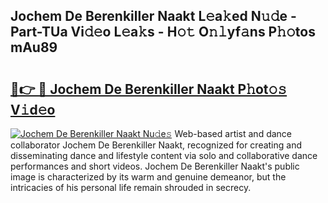 ## Jochem De Berenkiller Naakt L𝚎a𝚔ed N𝚞𝚍e - Part-TUa Vi𝚍𝚎o L𝚎a𝚔s - H𝚘𝚝 O𝚗𝚕yf𝚊ns P𝚑𝚘tos mAu89

# <h2><a href="http://kf9lro5.oniu.top/?m=Jochem+De+Berenkiller+Naakt">🔗👉 🔴 Jochem De Berenkiller Naakt P𝚑ot𝚘𝚜 V𝚒d𝚎o</a></h2>

[![Jochem De Berenkiller Naakt Nu𝚍e𝚜](https://i.imgur.com/0qMVB7G.gif)](http://kf9lro5.oniu.top/?m=Jochem+De+Berenkiller+Naakt)
Web-based artist and dance collaborator Jochem De Berenkiller Naakt, recognized for creating and disseminating dance and lifestyle content via solo and collaborative dance performances and short videos. Jochem De Berenkiller Naakt's public image is characterized by its warm and genuine demeanor, but the intricacies of his personal life remain shrouded in secrecy.  
